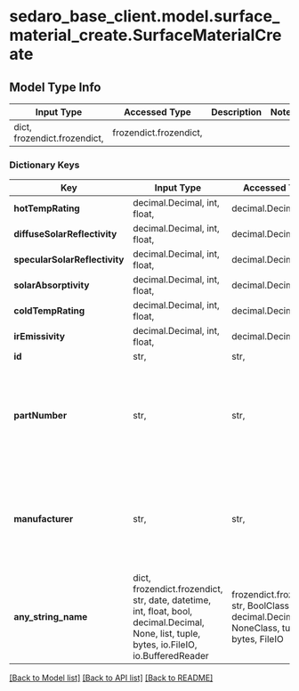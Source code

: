 # sedaro_base_client.model.surface_material_create.SurfaceMaterialCreate

## Model Type Info
Input Type | Accessed Type | Description | Notes
------------ | ------------- | ------------- | -------------
dict, frozendict.frozendict,  | frozendict.frozendict,  |  | 

### Dictionary Keys
Key | Input Type | Accessed Type | Description | Notes
------------ | ------------- | ------------- | ------------- | -------------
**hotTempRating** | decimal.Decimal, int, float,  | decimal.Decimal,  |  | 
**diffuseSolarReflectivity** | decimal.Decimal, int, float,  | decimal.Decimal,  |  | 
**specularSolarReflectivity** | decimal.Decimal, int, float,  | decimal.Decimal,  |  | 
**solarAbsorptivity** | decimal.Decimal, int, float,  | decimal.Decimal,  |  | 
**coldTempRating** | decimal.Decimal, int, float,  | decimal.Decimal,  |  | 
**irEmissivity** | decimal.Decimal, int, float,  | decimal.Decimal,  |  | 
**id** | str,  | str,  |  | [optional] 
**partNumber** | str,  | str,  |  | [optional] if omitted the server will use the default value of ""
**manufacturer** | str,  | str,  |  | [optional] if omitted the server will use the default value of ""
**any_string_name** | dict, frozendict.frozendict, str, date, datetime, int, float, bool, decimal.Decimal, None, list, tuple, bytes, io.FileIO, io.BufferedReader | frozendict.frozendict, str, BoolClass, decimal.Decimal, NoneClass, tuple, bytes, FileIO | any string name can be used but the value must be the correct type | [optional]

[[Back to Model list]](../../README.md#documentation-for-models) [[Back to API list]](../../README.md#documentation-for-api-endpoints) [[Back to README]](../../README.md)

